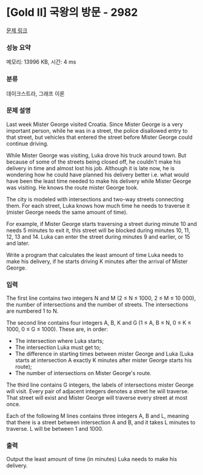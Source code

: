 # [Gold II] 국왕의 방문 - 2982 

[문제 링크](https://www.acmicpc.net/problem/2982) 

### 성능 요약

메모리: 13996 KB, 시간: 4 ms

### 분류

데이크스트라, 그래프 이론

### 문제 설명

<p>Last week Mister George visited Croatia. Since Mister George is a very important person, while he was in a street, the police disallowed entry to that street, but vehicles that entered the street before Mister George could continue driving. </p>

<p>While Mister George was visiting, Luka drove his truck around town. But because of some of the streets being closed off, he couldn't make his delivery in time and almost lost his job. Although it is late now, he is wondering how he could have planned his delivery better i.e. what would have been the least time needed to make his delivery while Mister George was visiting. He knows the route mister George took. </p>

<p>The city is modeled with intersections and two-way streets connecting them. For each street, Luka knows how much time he needs to traverse it (mister George needs the same amount of time). </p>

<p>For example, if Mister George starts traversing a street during minute 10 and needs 5 minutes to exit it, this street will be blocked during minutes 10, 11, 12, 13 and 14. Luka can enter the street during minutes 9 and earlier, or 15 and later. </p>

<p>Write a program that calculates the least amount of time Luka needs to make his delivery, if he starts driving K minutes after the arrival of Mister George. </p>

### 입력 

 <p>The first line contains two integers N and M (2 ≤ N ≤ 1000, 2 ≤ M ≤ 10 000), the number of intersections and the number of streets. The intersections are numbered 1 to N. </p>

<p>The second line contains four integers A, B, K and G (1 ≤ A, B ≤ N, 0 ≤ K ≤ 1000, 0 ≤ G ≤ 1000). These are, in order: </p>

<ul>
	<li>The intersection where Luka starts; </li>
	<li>The intersection Luka must get to; </li>
	<li>The difference in starting times between mister George and Luka (Luka starts at intersection A exactly K minutes after mister George starts his route); </li>
	<li>The number of intersections on Mister George's route. </li>
</ul>

<p>The third line contains G integers, the labels of intersections mister George will visit. Every pair of adjacent integers denotes a street he will traverse. That street will exist and Mister George will traverse every street at most once. </p>

<p>Each of the following M lines contains three integers A, B and L, meaning that there is a street between intersection A and B, and it takes L minutes to traverse. L will be between 1 and 1000. </p>

### 출력 

 <p>Output the least amount of time (in minutes) Luka needs to make his delivery.</p>


